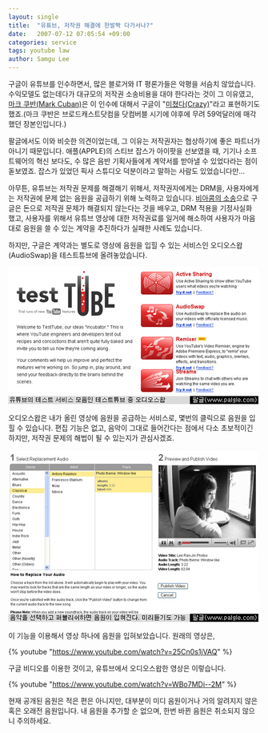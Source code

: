 ```yaml
---
layout: single
title:  "유튜브, 저작권 해결에 한발짝 다가서나?"
date:   2007-07-12 07:05:54 +09:00
categories: service
tags: youtube law
author: Samgu Lee
---
```

구글이 유튜브를 인수하면서, 많은 블로거와 IT 평론가들은 악평을 서슴치 않았습니다. 수익모델도 없는데다가 대규모의 저작권 소송비용을 대야 한다라는 것이 그 이유였고, [마크 쿠반(Mark Cuban)](http://www.blogmaverick.com/)은 이 인수에 대해서 구글이 "[미쳤다(Crazy)](http://www.blogmaverick.com/2006/10/09/i-still-think-google-is-crazy/)"라고 표현하기도 했죠.(마크 쿠반은 브로드캐스트닷컴을 닷컴버블 시기에 야후에 무려 59억달러에 매각했던 장본인입니다.)

팔글에서도 이와 비슷한 의견이었는데, 그 이유는 저작권자는 협상하기에 좋은 파트너가 아니기 때문입니다. 애플(APPLE)의 스티브 잡스가 아이팟을 선보였을 때, 기기나 소프트웨어의 혁신 보다도, 수 많은 음반 기획사들에게 계약서를 받아낼 수 있었다라는 점이 돋보였죠. 잡스가 있었던 픽사 스튜디오 덕분이라고 말하는 사람도 있었습니다만...

아무튼, 유튜브는 저작권 문제를 해결해기 위해서, 저작권자에게는 DRM을, 사용자에게는 저작권에 문제 없는 음원을 공급하기 위해 노력하고 있습니다. [비아콤의 소송](https://www.palgle.com/2007/03/15/viacom-sue-youtube/)으로 구글은 돈으로 저작권 문제가 해결되지 않는다는 것을 배우고, DRM 적용을 기정사실화 했고, 사용자를 위해서 유튜브 영상에 대한 저작권료를 일거에 해소하여 사용자가 마음대로 음원을 쓸 수 있는 계약을 추진하다가 실패한 사례도 있습니다.

하지만, 구글은 계약과는 별도로 영상에 음원을 입힐 수 있는 서비스인 오디오스왑(AudioSwap)을 테스트튜브에 올려놓았습니다.

![유튜브의 테스트튜브](/assets/testtube.jpg)

오디오스왑은 내가 올린 영상에 음원을 공급하는 서비스로, 몇번의 클릭으로 음원을 입힐 수 있습니다. 편집 기능은 없고, 음악이 그대로 들어간다는 점에서 다소 초보적이긴 하지만, 저작권 문제의 해법이 될 수 있는지가 관심사겠죠.

![오디오스왑](/assets/audioswap.jpg)

이 기능을 이용해서 영상 하나에 음원을 입혀보았습니다. 원래의 영상은,

{% youtube "https://www.youtube.com/watch?v=25Cn0s1jVAQ" %}

구글 비디오를 이용한 것이고, 유튜브에서 오디오스왑한 영상은 이렇습니다.

{% youtube "https://www.youtube.com/watch?v=WBo7MDi--2M" %}

현재 공개된 음원은 적은 편은 아니지만, 대부분이 미디 음원이거나 거의 알려지지 않은 혹은 오래전 음원입니다. 내 음원을 추가할 순 없으며, 한번 바뀐 음원은 취소되지 않으니 주의하세요.
